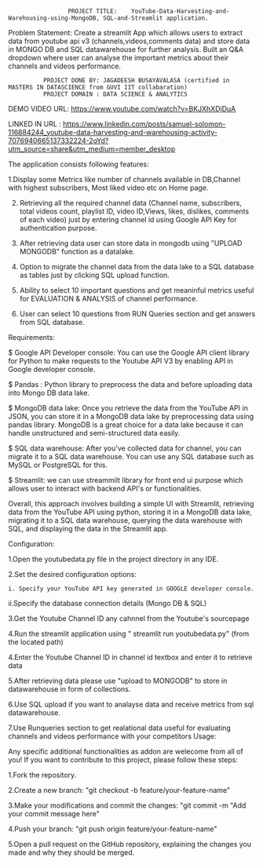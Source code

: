                      
                     PROJECT TITLE:    YouTube-Data-Harvesting-and-Warehousing-using-MongoDB, SQL-and-Streamlit application.

Problem Statement:  Create a streamlit App which allows users to extract data from youtube api v3 (channels,videos,comments data)
                         and store data in MONGO DB and SQL datawarehouse for further analysis. Built an Q&A dropdown where user can
                         analyse the important metrics about  their channels and videos performance.


              PROJECT DONE BY: JAGADEESH BUSAYAVALASA (certified in MASTERS IN DATASCIENCE from GUVI IIT collabaration)
              PROJECT DOMAIN : DATA SCIENCE & ANALYTICS



DEMO VIDEO URL: https://www.youtube.com/watch?v=BKJXhXDjDuA

LINKED IN URL : https://www.linkedin.com/posts/samuel-solomon-116884244_youtube-data-harvesting-and-warehousing-activity-7076940665137332224-2oYd?utm_source=share&utm_medium=member_desktop

The application consists following features: 

1.Display some Metrics like number of channels available in DB,Channel with highest subscribers, Most liked video etc on Home page.

2. Retrieving all the required channel data (Channel name, subscribers, total videos count, playlist ID, video ID,Views, likes, dislikes,  comments of each video) just by entering channel id using Google API Key for authentication purpose.

3. After retrieving data user can store data in mongodb using "UPLOAD MONGODB" function  as a datalake.
 
4. Option to migrate the channel data  from the data lake to a SQL database as tables just by clicking SQL upload function. 

5. Ability to select 10 important questions and get meaninful metrics useful for EVALUATION & ANALYSIS of channel performance.

6. User can select 10 questions from RUN Queries section and get answers from SQL database.

Requirements:

$ Google API Developer console:  You can use the Google API client library for Python to make requests to the Youtube API V3 by enabling API in Google developer console. 

$ Pandas : Python library to preprocess the data and before uploading data into  Mongo DB data lake.

$ MongoDB data lake: Once you retrieve the data from the YouTube API in JSON, you can store it in a MongoDB data lake by preprocessing data using pandas library. MongoDB is a great choice for a data lake because it can handle unstructured and semi-structured data easily. 

$ SQL data warehouse: After you've collected data for channel, you can migrate it to a SQL data warehouse. You can use any SQL database such as MySQL or PostgreSQL for this. 

$ Streamlit: we can use streammilt library for front end ui purpose which allows user to interact with backend API's or functionalities.

Overall, this approach involves building a simple UI with Streamlit, retrieving data from the YouTube API using python, storing it in a MongoDB data lake, migrating it to a SQL data warehouse, querying the data warehouse with SQL, and displaying the data in the Streamlit app.

Configuration:

1.Open the youtubedata.py file in the project directory in any IDE.

2.Set the desired configuration options:

    i. Specify your YouTube API key generated in GOOGLE developer console.

   ii.Specify the database connection details (Mongo DB & SQL)

3.Get the Youtube Channel ID any cahnnel from the Youtube's sourcepage

4.Run the streamlit application using " streamlit run youtubedata.py" (from the located path)

4.Enter the Youtube Channel ID in channel id textbox and enter it to retrieve data

5.After retrieving data please use "upload to MONGODB" to store in datawarehouse in form of collections.

6.Use SQL upload if you want to analayse data and receive metrics from sql datawarehouse.

7.Use Runqueries section to get  realational data useful for evaluating channels and videos performance with your competitors
Usage:


Any specific additional functionalities as addon are welecome from all of you!
If you want to contribute to this project, please follow these steps:

1.Fork the repository.

2.Create a new branch: "git checkout -b feature/your-feature-name"

3.Make your modifications and commit the changes: "git commit -m "Add your commit message here"

4.Push your branch: "git push origin feature/your-feature-name"

5.Open a pull request on the GitHub repository, explaining the changes you made and why they should be merged.
